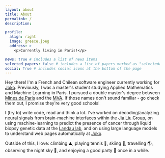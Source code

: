 ```yaml
---
layout: about
title: About
permalink: /
description:

profile:
  align: right
  image: greece.jpeg
  address: >
    <p>Currently living in Paris!</p>

news: true # includes a list of news items
selected_papers: false # includes a list of papers marked as "selected={true}"
social: True # includes social icons at the bottom of the page
---
```


Hey there! I'm a French and Chilean software engineer currently working for [Joko](https://engineering.joko.com/posts/). Previously, I was a master's student studying Applied Mathematics and Machine Learning in Paris. I pursued a double master's degree between [Mines de Paris](https://www.minesparis.psl.eu/) and the [MVA](https://www.master-mva.com/). If those names don't sound familiar - go check them out, I promise they're very good schools!

I (try to) write code, read and think a lot. I've worked on decoding/analyzing neural signals from brain-machine interfaces within the [Jia Liu Group](https://liulab.seas.harvard.edu/), on using machine-learning to predict the presence of cancer through liquid biopsy genetic data at the [Landau lab](https://www.landaulab.org/), and on using large language models to understand web pages automatically at [Joko](https://engineering.joko.com/posts/webpages-and-llms-a-match-made-in-heaven/).

Outside of this, I love: climbing :mountain:, playing tennis :tennis:, skiing :ski:, travelling :earth_americas:, observing the night sky :milky_way:, and enjoying a good party :tada: once in a while.
